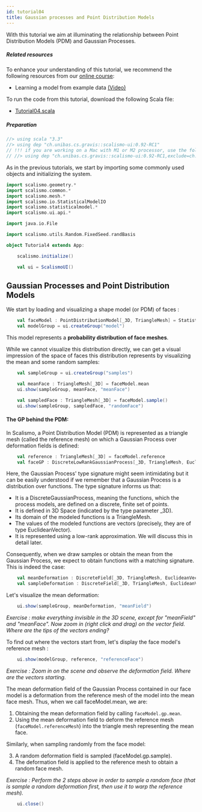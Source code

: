 ```yaml
---
id: tutorial04
title: Gaussian processes and Point Distribution Models
---
```


With this tutorial we aim at illuminating the relationship between Point Distribution Models (PDM) and Gaussian Processes.


##### Related resources

To enhance your understanding of this tutorial, we recommend the following resources from our [online course](shapemodelling.cs.unibas.ch/ssm-course/):

- Learning a model from example data [(Video)](https://www.futurelearn.com/courses/statistical-shape-modelling/3/steps/250329)

To run the code from this tutorial, download the following Scala file:
- [Tutorial04.scala](./Tutorial04.scala)

##### Preparation

```scala mdoc:invisible
//> using scala "3.3"
//> using dep "ch.unibas.cs.gravis::scalismo-ui:0.92-RC1"
// !!! if you are working on a Mac with M1 or M2 processor, use the following import instead !!!
// //> using dep "ch.unibas.cs.gravis::scalismo-ui:0.92-RC1,exclude=ch.unibas.cs.gravis%vtkjavanativesmacosimpl"
```

As in the previous tutorials, we start by importing some commonly used objects and initializing the system.

```scala mdoc:silent
import scalismo.geometry.*
import scalismo.common.*
import scalismo.mesh.*
import scalismo.io.StatisticalModelIO
import scalismo.statisticalmodel.*
import scalismo.ui.api.*

import java.io.File

import scalismo.utils.Random.FixedSeed.randBasis
```

```scala mdoc:invisible emptyLines:2
object Tutorial4 extends App:
```

```scala mdoc:silent emptyLines:2
    scalismo.initialize()

    val ui = ScalismoUI()
```



## Gaussian Processes and Point Distribution Models

We start by loading and visualizing a shape model (or PDM) of faces :

```scala mdoc:silent
    val faceModel : PointDistributionModel[_3D, TriangleMesh] = StatisticalModelIO.readStatisticalTriangleMeshModel3D(new java.io.File("datasets/bfm.h5")).get
    val modelGroup = ui.createGroup("model")
```

This model represents a **probability distribution of face meshes**.

While we cannot visualize this distribution directly, we can get a visual impression of the space of faces this distribution represents
by visualizing the mean and some random samples:

```scala mdoc:silent
    val sampleGroup = ui.createGroup("samples")

    val meanFace : TriangleMesh[_3D] = faceModel.mean
    ui.show(sampleGroup, meanFace, "meanFace")

    val sampledFace : TriangleMesh[_3D] = faceModel.sample()
    ui.show(sampleGroup, sampledFace, "randomFace")
```


#### The GP behind the PDM:

In Scalismo, a Point Distribution Model (PDM) is represented as a triangle mesh (called the reference mesh) 
on which a Gaussian Process over deformation fields is defined:

```scala mdoc:silent
    val reference : TriangleMesh[_3D] = faceModel.reference
    val faceGP : DiscreteLowRankGaussianProcess[_3D, TriangleMesh, EuclideanVector[_3D]] = faceModel.gp
```

Here, the Gaussian Process' type signature might seem intimidating but it can be easily understood if we remember that a Gaussian Process is a distribution over functions. 
The type signature informs us that:

* It is a DiscreteGaussianProcess, meaning the functions, which the process models, are defined on a discrete, finite set of points.
* It is defined in 3D Space (indicated by the type parameter _3D).
* Its domain of the modeled functions is a TriangleMesh.
* The values of the modeled functions are vectors (precisely, they are of type EuclideanVector).
* It is represented using a low-rank approximation. We will discuss this in detail later.

Consequently, when we draw samples or obtain the mean from the Gaussian Process, we expect to obtain functions with a matching signature. This is indeed the case:

```scala mdoc:silent
    val meanDeformation : DiscreteField[_3D, TriangleMesh, EuclideanVector[_3D]] = faceGP.mean
    val sampleDeformation : DiscreteField[_3D, TriangleMesh, EuclideanVector[_3D]] = faceGP.sample()
```

Let's visualize the mean deformation:
```scala mdoc:silent
    ui.show(sampleGroup, meanDeformation, "meanField")
```

*Exercise : make everything invisible in the 3D scene, except for "meanField" and "meanFace". Now zoom in (right click and drag) on the vector field. Where are the tips of the vectors ending?*

To find out where the vectors start from, let's display the face model's reference mesh :

```scala mdoc:silent
    ui.show(modelGroup, reference, "referenceFace")
```

*Exercise : Zoom in on the scene and observe the deformation field. Where are the vectors starting.*

The mean deformation field of the Gaussian Process contained in our face model is a deformation from the reference mesh of the model into the mean face mesh. 
Thus, when we call faceModel.mean, we are:

1. Obtaining the mean deformation field by calling `faceModel.gp.mean`.
2. Using the mean deformation field to deform the reference mesh (`faceModel.referenceMesh`) into the triangle mesh representing the mean face.

Similarly, when sampling randomly from the face model:

3. A random deformation field is sampled (faceModel.gp.sample).
4. The deformation field is applied to the reference mesh to obtain a random face mesh.

*Exercise : Perform the 2 steps above in order to sample a random face (that is sample a random deformation first, then use it to warp the reference mesh).*

```scala mdoc:invisible
    ui.close()
```

